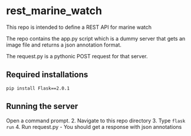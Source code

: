 # rest_marine_watch
This repo is intended to define a REST API for marine watch 

The repo contains the app.py script which is a dummy server that gets an image file and returns a json annotation format.

The request.py is a pythonic POST request for that server.

## Required installations
`pip install Flask==2.0.1`

## Running the server
Open a command prompt.
2. Navigate to this repo directory 
3. Type `flask run`
4. Run request.py - You should get a response with json annotations
